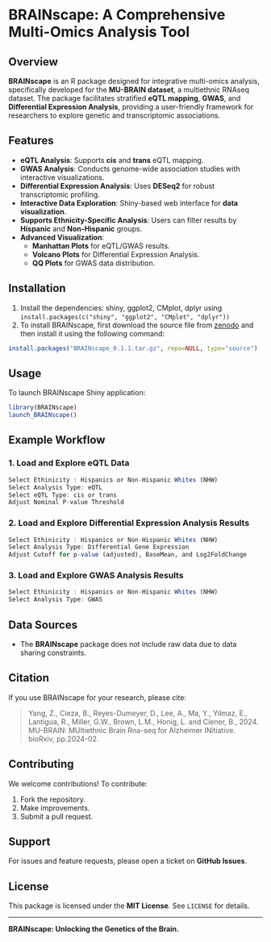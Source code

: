 # BRAINscape: A Comprehensive Multi-Omics Analysis Tool

## Overview
**BRAINscape** is an R package designed for integrative multi-omics analysis, specifically developed for the **MU-BRAIN dataset**, a multiethnic RNAseq dataset. The package facilitates stratified **eQTL mapping**, **GWAS**, and **Differential Expression Analysis**, providing a user-friendly framework for researchers to explore genetic and transcriptomic associations.

## Features
- **eQTL Analysis**: Supports **cis** and **trans** eQTL mapping.
- **GWAS Analysis**: Conducts genome-wide association studies with interactive visualizations.
- **Differential Expression Analysis**: Uses **DESeq2** for robust transcriptomic profiling.
- **Interactive Data Exploration**: Shiny-based web interface for **data visualization**.
- **Supports Ethnicity-Specific Analysis**: Users can filter results by **Hispanic** and **Non-Hispanic** groups.
- **Advanced Visualization**:
  - **Manhattan Plots** for eQTL/GWAS results.
  - **Volcano Plots** for Differential Expression Analysis.
  - **QQ Plots** for GWAS data distribution.

## Installation
1. Install the dependencies: shiny, ggplot2, CMplot, dplyr using `install.packages(c("shiny", "ggplot2", "CMplot", "dplyr"))`
2. To install BRAINscape, first download the source file from [zenodo](https://zenodo.org/records/14803947) and then install it using the following command:

```r
install.packages("BRAINscape_0.1.1.tar.gz", repo=NULL, type="source")
```

## Usage
To launch BRAINscape Shiny application:

```r
library(BRAINscape)
launch_BRAINscape()
```

## Example Workflow
### 1. Load and Explore eQTL Data
```r
Select Ethinicity : Hispanics or Non-Hispanic Whites (NHW)
Select Analysis Type: eQTL
Select eQTL Type: cis or trans
Adjust Nominal P-value Threshold
```

### 2. Load and Explore Differential Expression Analysis Results
```r
Select Ethinicity : Hispanics or Non-Hispanic Whites (NHW)
Select Analysis Type: Differential Gene Expression
Adjust Cutoff for p-value (adjusted), BaseMean, and Log2FoldChange
```

### 3. Load and Explore GWAS Analysis Results
```r
Select Ethinicity : Hispanics or Non-Hispanic Whites (NHW)
Select Analysis Type: GWAS
```

## Data Sources
- The **BRAINscape** package does not include raw data due to data sharing constraints.

## Citation
If you use BRAINscape for your research, please cite:
> Yang, Z., Cieza, B., Reyes-Dumeyer, D., Lee, A., Ma, Y., Yilmaz, E., Lantigua, R., Miller, G.W., Brown, L.M., Honig, L. and Ciener, B., 2024. MU-BRAIN: MUltiethnic Brain Rna-seq for Alzheimer INitiative. bioRxiv, pp.2024-02.

## Contributing
We welcome contributions! To contribute:
1. Fork the repository.
2. Make improvements.
3. Submit a pull request.

## Support
For issues and feature requests, please open a ticket on **GitHub Issues**.

## License
This package is licensed under the **MIT License**. See `LICENSE` for details.

---
**BRAINscape: Unlocking the Genetics of the Brain.**

